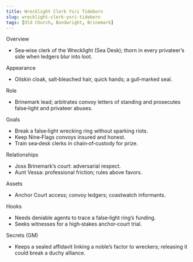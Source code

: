 ```yaml
---
title: Wrecklight Clerk Ysri Tideborn
slug: wrecklight-clerk-ysri-tideborn
tags: [Old Church, Bondwright, Brinemark]
---
```


Overview
- Sea‑wise clerk of the Wrecklight (Sea Desk); thorn in every privateer’s side when ledgers blur into loot.

Appearance
- Oilskin cloak, salt‑bleached hair, quick hands; a gull‑marked seal.

Role
- Brinemark lead; arbitrates convoy letters of standing and prosecutes false‑light and privateer abuses.

Goals
- Break a false‑light wrecking ring without sparking riots.
- Keep Nine‑Flags convoys insured and honest.
- Train sea‑desk clerks in chain‑of‑custody for prize.

Relationships
- Joss Brinemark’s court: adversarial respect.
- Aunt Vessa: professional friction; rules above favors.

Assets
- Anchor Court access; convoy ledgers; coastwatch informants.

Hooks
- Needs deniable agents to trace a false‑light ring’s funding.
- Seeks witnesses for a high‑stakes anchor‑court trial.

Secrets (GM)
- Keeps a sealed affidavit linking a noble’s factor to wreckers; releasing it could break a duchy alliance.

